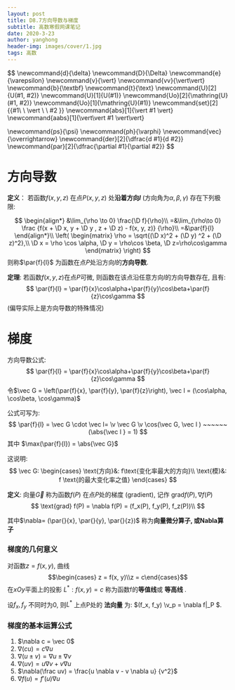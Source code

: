 ```yaml
---
layout: post
title: D8.7方向导数与梯度
subtitle: 高数寒假网课笔记
date: 2020-3-23
author: yanghong
header-img: images/cover/1.jpg
tags: 高数 
---
```


$$
\newcommand{d}{\delta}
\newcommand{D}{\Delta}
\newcommand{e}{\varepsilon}
\newcommand{v}{\vert}
\newcommand{vv}{\vert\vert}
\newcommand{b}{\textbf}
\newcommand{t}{\text}
\newcommand{U}[2]{U(#1, #2)}
\newcommand{U}[1]{U(#1)}
\newcommand{Uo}[2]{\mathring{U}(#1, #2)}
\newcommand{Uo}[1]{\mathring{U}(#1)}
\newcommand{set}[2]{\{#1\ \ \vert \ \ #2 \}}
\newcommand{abs}[1]{\vert #1 \vert}
\newcommand{aabs}[1]{\vert\vert #1 \vert\vert}

\newcommand{ps}{\psi}
\newcommand{ph}{\varphi}
\newcommand{vec}{\overrightarrow}
\newcommand{der}[2]{\dfrac{d #1}{d #2}}
\newcommand{par}[2]{\dfrac{\partial #1}{\partial #2}}
$$



# 方向导数

**定义**： 若函数$f(x, y, z)$ 在点$P(x, y, z)$ 处**沿着方向$l$** (方向角为$\alpha, \beta, \gamma$)  存在下列极限:


$$
\begin{align*}
&\lim_{\rho \to 0} \frac{\D f}{\rho}\\
=&\lim_{\rho\to 0} \frac
{f(x + \D x, y + \D y , z + \D z) - f(x, y, z)}
{\rho}\\
=&\par{f}{l}
\end{align*}\\
\left(
\begin{matrix}
\rho = \sqrt{(\D x)^2 + (\D y) ^2 + (\D z)^2},\\
\D x = \rho \cos \alpha, \D y = \rho\cos \beta, \D z=\rho\cos\gamma
\end{matrix}
\right)
$$
则称$\par{f}{l}$ 为函数在点$P$处沿方向$l$的**方向导数**. 



**定理**: 若函数$f(x, y, z)$在点$P$可微, 则函数在该点沿任意方向$l$的方向导数存在, 且有: 
$$
\par{f}{l} = \par{f}{x}\cos\alpha+\par{f}{y}\cos\beta+\par{f}{z}\cos\gamma
$$
(偏导实际上是方向导数的特殊情况)



# 梯度

方向导数公式:
$$
\par{f}{l} = \par{f}{x}\cos\alpha+\par{f}{y}\cos\beta+\par{f}{z}\cos\gamma
$$
令$\vec G = \left(\par{f}{x}, \par{f}{y}, \par{f}{z}\right), \vec l = (\cos\alpha, \cos\beta, \cos\gamma)$

公式可写为: 
$$
\par{f}{l} = \vec G \cdot \vec l= \v \vec G \v \cos(\vec G, \vec l ) ~~~~~~(\abs{\vec l } = 1)
$$
其中 $\max(\par{f}{l}) = \abs{\vec G}$



这说明: 
$$
\vec G: \begin{cases}
\text{方向}&: f\text{变化率最大的方向}\\
\text{模}&: f \text{的最大变化率之值}
\end{cases}
$$




**定义**: 向量$\vec G$ 称为函数$f(P)$ 在点$P$处的梯度 (gradient), 记作 $\text{grad} f(P), \nabla f(P)$ 
$$
\text{grad} f(P) = \nabla f(P) = (f_x(P), f_y(P), f_z(P))\\
$$


其中$\nabla= (\par{}{x}, \par{}{y}, \par{}{z})$ 称为**向量微分算子, 或Nabla算子** 

### 梯度的几何意义

对函数$z=f(x, y)$, 曲线$$\begin{cases} z = f(x, y)\\z = c\end{cases}$$ 在$xOy$平面上的投影 $L^*:f(x, y) = c$ 称为函数f的**等值线**或 **等高线** . 

设$f_x, f_y$ 不同时为0, 则$L^*$ 上点P处的 **法向量** 为: $(f_x, f_y) \v_p = \nabla f|_P $. 

### 梯度的基本运算公式

1. $\nabla c = \vec 0$
2. $\nabla(cu)= c \nabla u$
3. $\nabla(u \pm v) = \nabla u \pm \nabla v$
4. $\nabla(u v) = u \nabla v + v \nabla u$
5. $\nabla(\frac uv) = \frac{u \nabla v - v \nabla u} {v^2}$
6. $\nabla f(u) = f\prime (u) \nabla u$





















